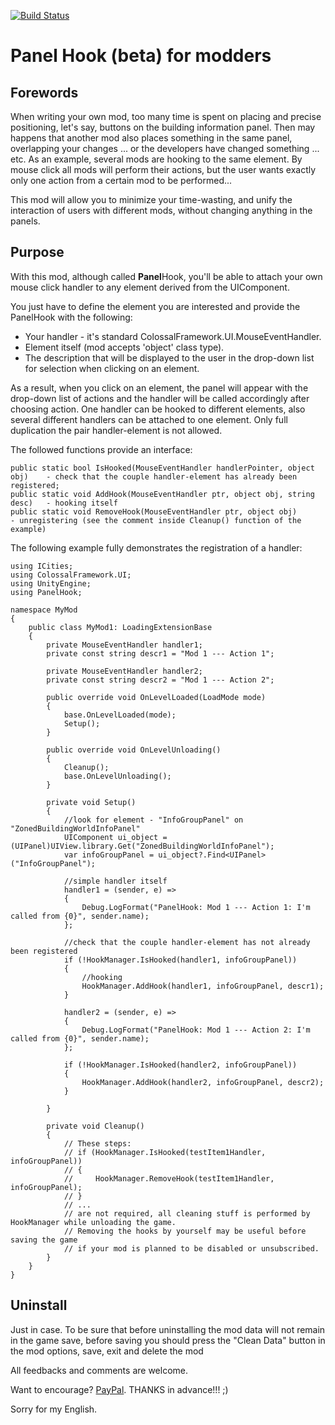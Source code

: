[![Build Status](https://dev.azure.com/vpoteryaev-cs-mods/PanelHook/_apis/build/status/vpoteryaev-cs-mods.PanelHook?branchName=master)](https://dev.azure.com/vpoteryaev-cs-mods/PanelHook/_build/latest?definitionId=1&branchName=master)
# Panel Hook (beta) for modders

## Forewords
When writing your own mod, too many time is spent on placing and precise positioning, let's say, buttons on the building information panel.
Then may happens that another mod also places something in the same panel, overlapping your changes ... or the developers have changed something ... etc.
As an example, several mods are hooking to the same element. By mouse click all mods will perform their actions, but the user wants exactly only one action from a certain mod to be performed... 

This mod will allow you to minimize your time-wasting, and unify the interaction of users with different mods, without changing anything in the panels.

## Purpose
With this mod, although called **Panel**Hook, you'll be able to attach your own mouse click handler to any element derived from the UIComponent.

You just have to define the element you are interested and provide the PanelHook with the following:
- Your handler - it's standard ColossalFramework.UI.MouseEventHandler.
- Element itself (mod accepts 'object' class type).
- The description that will be displayed to the user in the drop-down list for selection when clicking on an element.

As a result, when you click on an element, the panel will appear with the drop-down list of actions and the handler will be called accordingly after choosing action.
One handler can be hooked to different elements, also several different handlers can be attached to one element.
Only full duplication the pair handler-element is not allowed.

The followed functions provide an interface:
```
public static bool IsHooked(MouseEventHandler handlerPointer, object obj)    - check that the couple handler-element has already been registered;
public static void AddHook(MouseEventHandler ptr, object obj, string desc)   - hooking itself 
public static void RemoveHook(MouseEventHandler ptr, object obj)             - unregistering (see the comment inside Cleanup() function of the example)
```
The following example fully demonstrates the registration of a handler:
```
using ICities;
using ColossalFramework.UI;
using UnityEngine;
using PanelHook;

namespace MyMod
{
    public class MyMod1: LoadingExtensionBase
    {
        private MouseEventHandler handler1;
        private const string descr1 = "Mod 1 --- Action 1";

        private MouseEventHandler handler2;
        private const string descr2 = "Mod 1 --- Action 2";

        public override void OnLevelLoaded(LoadMode mode)
        {
            base.OnLevelLoaded(mode);
            Setup();
        }

        public override void OnLevelUnloading()
        {
            Cleanup();
            base.OnLevelUnloading();
        }

        private void Setup()
        {
            //look for element - "InfoGroupPanel" on "ZonedBuildingWorldInfoPanel"
			UIComponent ui_object = (UIPanel)UIView.library.Get("ZonedBuildingWorldInfoPanel");
            var infoGroupPanel = ui_object?.Find<UIPanel>("InfoGroupPanel");

            //simple handler itself
			handler1 = (sender, e) =>
            {
                Debug.LogFormat("PanelHook: Mod 1 --- Action 1: I'm called from {0}", sender.name);
            };

            //check that the couple handler-element has not already been registered
			if (!HookManager.IsHooked(handler1, infoGroupPanel))
            {
                //hooking
				HookManager.AddHook(handler1, infoGroupPanel, descr1);
            }

            handler2 = (sender, e) =>
            {
                Debug.LogFormat("PanelHook: Mod 1 --- Action 2: I'm called from {0}", sender.name);
            };

            if (!HookManager.IsHooked(handler2, infoGroupPanel))
            {
                HookManager.AddHook(handler2, infoGroupPanel, descr2);
            }

        }

        private void Cleanup()
        {
            // These steps:
            // if (HookManager.IsHooked(testItem1Handler, infoGroupPanel))
            // {
            //     HookManager.RemoveHook(testItem1Handler, infoGroupPanel);
            // }
            // ...
            // are not required, all cleaning stuff is performed by HookManager while unloading the game.
            // Removing the hooks by yourself may be useful before saving the game
            // if your mod is planned to be disabled or unsubscribed.
        }
    }
}
```
## Uninstall
Just in case. To be sure that before uninstalling the mod data will not remain in the game save, before saving you should press the "Clean Data" button in the mod options, save, exit and delete the mod


All feedbacks and comments are welcome.

Want to encourage? [PayPal](https://www.paypal.me/vpoteryaev). THANKS in advance!!! ;)

Sorry for my English.
